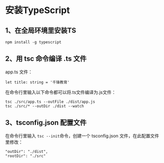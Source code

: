 # 安装TypeScript
## 1、在全局环境里安装TS
```
npm install -g typescript
```

## 2、用 tsc 命令编译 .ts 文件
app.ts 文件：
```
let title: string = '千锋教育'
```
在命令行里输入以下命令都可以将.ts文件编译为.js文件：
```
tsc ./src/app.ts --outFile ./dist/app.js
tsc ./src/* --outDir ./dist --watch
```

## 3、tsconfig.json 配置文件
在命令行里输入 `tsc --init`命令，创建一个 tsconfig.json 文件，在此配置文件里修改：
```
"outDir": "./dist",
"rootDir": "./src"
```